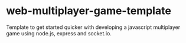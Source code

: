 # web-multiplayer-game-template
 Template to get started quicker with developing a javascript multiplayer game using node.js, express and socket.io.
